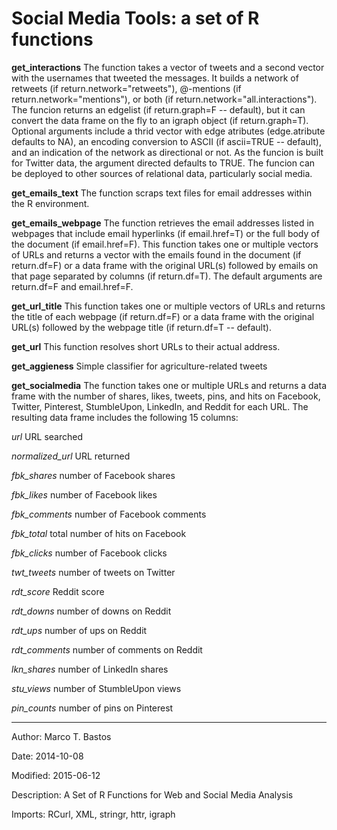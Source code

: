 # Social Media Tools: a set of R functions

<b>get_interactions</b> The function takes a vector of tweets and a second vector with the usernames that tweeted the messages. It builds a network of retweets (if return.network="retweets"), @-mentions (if return.network="mentions"), or both (if return.network="all.interactions"). The funcion returns an edgelist (if return.graph=F -- default), but it can convert the data frame on the fly to an igraph object (if return.graph=T). Optional arguments include a thrid vector with edge atributes (edge.atribute defaults to NA), an encoding conversion to ASCII (if ascii=TRUE -- default), and an indication of the network as directional or not. As the funcion is built for Twitter data, the argument directed defaults to TRUE. The funcion can be deployed to other sources of relational data, particularly social media.

<b>get_emails_text</b> The function scraps text files for email addresses within the R environment. 

<b>get_emails_webpage</b> The function retrieves the email addresses listed in webpages that include email hyperlinks (if email.href=T) or the full body of the document (if email.href=F). This function takes one or multiple vectors of URLs and returns a vector with the emails found in the document (if return.df=F) or a data frame with the original URL(s) followed by emails on that page separated by columns (if return.df=T). The default arguments are return.df=F and email.href=F.

<b>get_url_title</b> This function takes one or multiple vectors of URLs and returns the title of each webpage (if return.df=F) or a data frame with the original URL(s) followed by the webpage title (if return.df=T -- default).

<b>get_url</b> This function resolves short URLs to their actual address.

<b>get_aggieness</b> Simple classifier for agriculture-related tweets

<b>get_socialmedia</b> The function takes one or multiple URLs and returns a data frame with the number of shares, likes, tweets, pins, and hits on Facebook, Twitter, Pinterest, StumbleUpon, LinkedIn, and Reddit for each URL. The resulting data frame includes the following 15 columns:

<i>url</i> URL searched

<i>normalized_url</i> URL returned

<i>fbk_shares</i> number of Facebook shares 

<i>fbk_likes</i> number of Facebook likes

<i>fbk_comments</i> number of Facebook comments

<i>fbk_total</i> total number of hits on Facebook 

<i>fbk_clicks</i> number of Facebook clicks

<i>twt_tweets</i> number of tweets on Twitter

<i>rdt_score</i> Reddit score 

<i>rdt_downs</i> number of downs on Reddit 

<i>rdt_ups</i> number of ups on Reddit

<i>rdt_comments</i> number of comments on Reddit

<i>lkn_shares</i> number of LinkedIn shares

<i>stu_views</i> number of StumbleUpon views

<i>pin_counts</i> number of pins on Pinterest


---------------

Author: Marco T. Bastos

Date: 2014-10-08

Modified: 2015-06-12

Description: A Set of R Functions for Web and Social Media Analysis

Imports: RCurl, XML, stringr, httr, igraph

